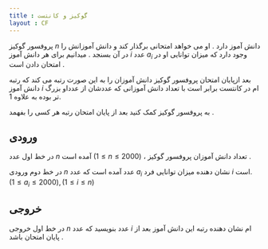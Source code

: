 ```yaml
---
title : گوکیز و کانتست
layout : CF
---
```

پروفسور گوکیز 
$n$
دانش آموز دارد
.
او می خواهد 
امتحانی برگذار کند و دانش آموزانش را در آن بسنجد
.
میدانیم برای هر دانش آموز 
$i$
عدد 
$a_i$
وجود دارد که میزان توانایی او در امتحان دادن است
.

بعد ازپایان امتحان پروفسور گوکیز دانش آموزان را به این صورت رتبه می کند که رتبه دانش آموز 
$i$
ام در کانتست برابر است با تعداد دانش آموزانی که عددشان از عدداو بزرگ تر بوده به علاوه 1.

به پروفسور گوکیز کمک کنید بعد از پایان امتحان رتبه هر کسی را بفهمد
.

## ورودی

در خط اول عدد 
$n$ 
آمده است
$(1 \le n \le 2000)$
،
تعداد دانش آموزان پروفسور گوکیز
.

در خط دوم ورودی 
$n$
عدد آمده است که عدد
$a_i$
نشان دهنده میزان توانایی فرد
$i$
است.
$(1 \le a_i \le 2000) , (1 \le i \le n)$

## خروجی

در خط اول خروجی 
$n$
عدد بنویسید که عدد
$i$
ام نشان دهنده رتبه این دانش آموز بعد از پایان امتحان باشد
.

